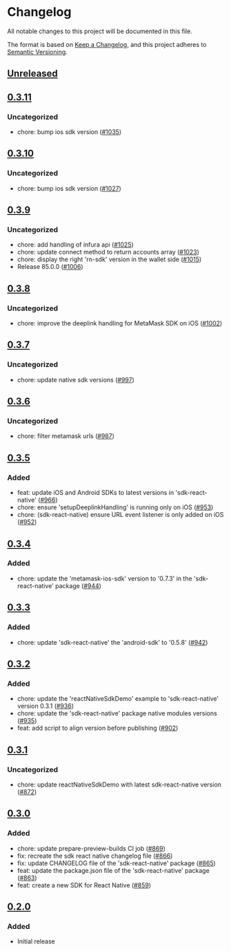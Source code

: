 # Changelog
All notable changes to this project will be documented in this file.

The format is based on [Keep a Changelog](https://keepachangelog.com/en/1.0.0/),
and this project adheres to [Semantic Versioning](https://semver.org/spec/v2.0.0.html).

## [Unreleased]

## [0.3.11]
### Uncategorized
- chore: bump ios sdk version ([#1035](https://github.com/MetaMask/metamask-sdk/pull/1035))

## [0.3.10]
### Uncategorized
- chore: bump ios sdk version ([#1027](https://github.com/MetaMask/metamask-sdk/pull/1027))

## [0.3.9]
### Uncategorized
- chore: add handling of infura api ([#1025](https://github.com/MetaMask/metamask-sdk/pull/1025))
- chore: update connect method to return accounts array ([#1023](https://github.com/MetaMask/metamask-sdk/pull/1023))
- chore: display the right 'rn-sdk' version in the wallet side ([#1015](https://github.com/MetaMask/metamask-sdk/pull/1015))
- Release 85.0.0 ([#1006](https://github.com/MetaMask/metamask-sdk/pull/1006))

## [0.3.8]
### Uncategorized
- chore: improve the deeplink handling for MetaMask SDK on iOS ([#1002](https://github.com/MetaMask/metamask-sdk/pull/1002))

## [0.3.7]
### Uncategorized
- chore: update native sdk versions ([#997](https://github.com/MetaMask/metamask-sdk/pull/997))

## [0.3.6]
### Uncategorized
- chore: filter metamask urls ([#987](https://github.com/MetaMask/metamask-sdk/pull/987))

## [0.3.5]
### Added
- feat: update iOS and Android SDKs to latest versions in 'sdk-react-native' ([#966](https://github.com/MetaMask/metamask-sdk/pull/966))
- chore: ensure 'setupDeeplinkHandling' is running only on iOS ([#953](https://github.com/MetaMask/metamask-sdk/pull/953))
- chore: (sdk-react-native) ensure URL event listener is only added on iOS  ([#952](https://github.com/MetaMask/metamask-sdk/pull/952))

## [0.3.4]
### Added
- chore: update the 'metamask-ios-sdk' version to '0.7.3' in the 'sdk-react-native' package ([#944](https://github.com/MetaMask/metamask-sdk/pull/944))

## [0.3.3]
### Added
- chore: update 'sdk-react-native' the 'android-sdk' to '0.5.8' ([#942](https://github.com/MetaMask/metamask-sdk/pull/942))

## [0.3.2]
### Added
- chore: update the 'reactNativeSdkDemo' example to 'sdk-react-native' version 0.3.1 ([#936](https://github.com/MetaMask/metamask-sdk/pull/936))
- chore: update the 'sdk-react-native' package native modules versions ([#935](https://github.com/MetaMask/metamask-sdk/pull/935))
- feat: add script to align version before publishing ([#902](https://github.com/MetaMask/metamask-sdk/pull/902))

## [0.3.1]
### Uncategorized
- chore: update reactNativeSdkDemo with latest sdk-react-native version ([#872](https://github.com/MetaMask/metamask-sdk/pull/872))

## [0.3.0]
### Added
- chore: update prepare-preview-builds CI job ([#869](https://github.com/MetaMask/metamask-sdk/pull/869))
- fix: recreate the sdk react native changelog file ([#866](https://github.com/MetaMask/metamask-sdk/pull/866))
- fix: update  CHANGELOG file of the 'sdk-react-native' package ([#865](https://github.com/MetaMask/metamask-sdk/pull/865))
- feat: update the package.json file of the 'sdk-react-native' package ([#863](https://github.com/MetaMask/metamask-sdk/pull/863))
- feat: create a new SDK for React Native ([#859](https://github.com/MetaMask/metamask-sdk/pull/859))

## [0.2.0]
### Added
- Initial release

[Unreleased]: https://github.com/MetaMask/metamask-sdk/compare/@metamask/sdk-react-native@0.3.11...HEAD
[0.3.11]: https://github.com/MetaMask/metamask-sdk/compare/@metamask/sdk-react-native@0.3.10...@metamask/sdk-react-native@0.3.11
[0.3.10]: https://github.com/MetaMask/metamask-sdk/compare/@metamask/sdk-react-native@0.3.9...@metamask/sdk-react-native@0.3.10
[0.3.9]: https://github.com/MetaMask/metamask-sdk/compare/@metamask/sdk-react-native@0.3.8...@metamask/sdk-react-native@0.3.9
[0.3.8]: https://github.com/MetaMask/metamask-sdk/compare/@metamask/sdk-react-native@0.3.7...@metamask/sdk-react-native@0.3.8
[0.3.7]: https://github.com/MetaMask/metamask-sdk/compare/@metamask/sdk-react-native@0.3.6...@metamask/sdk-react-native@0.3.7
[0.3.6]: https://github.com/MetaMask/metamask-sdk/compare/@metamask/sdk-react-native@0.3.5...@metamask/sdk-react-native@0.3.6
[0.3.5]: https://github.com/MetaMask/metamask-sdk/compare/@metamask/sdk-react-native@0.3.4...@metamask/sdk-react-native@0.3.5
[0.3.4]: https://github.com/MetaMask/metamask-sdk/compare/@metamask/sdk-react-native@0.3.3...@metamask/sdk-react-native@0.3.4
[0.3.3]: https://github.com/MetaMask/metamask-sdk/compare/@metamask/sdk-react-native@0.3.2...@metamask/sdk-react-native@0.3.3
[0.3.2]: https://github.com/MetaMask/metamask-sdk/compare/@metamask/sdk-react-native@0.3.1...@metamask/sdk-react-native@0.3.2
[0.3.1]: https://github.com/MetaMask/metamask-sdk/compare/@metamask/sdk-react-native@0.3.0...@metamask/sdk-react-native@0.3.1
[0.3.0]: https://github.com/MetaMask/metamask-sdk/compare/@metamask/sdk-react-native@0.2.0...@metamask/sdk-react-native@0.3.0
[0.2.0]: https://github.com/MetaMask/metamask-sdk/releases/tag/@metamask/sdk-react-native@0.2.0
